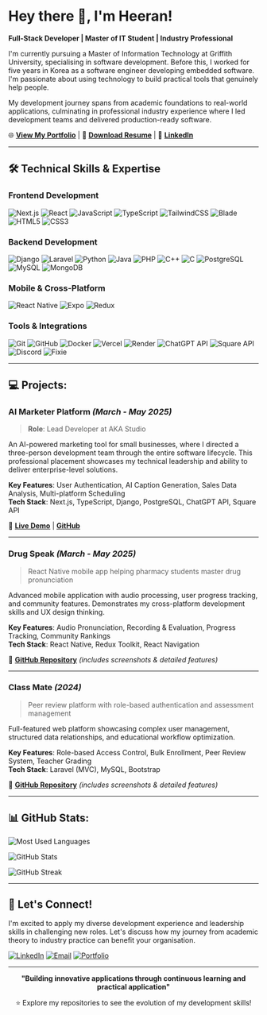 # Hey there 👋, I'm Heeran!

**Full-Stack Developer | Master of IT Student | Industry Professional**

I'm currently pursuing a Master of Information Technology at Griffith University, specialising in software development. Before this, I worked for five years in Korea as a software engineer developing embedded software. I'm passionate about using technology to build practical tools that genuinely help people.

My development journey spans from academic foundations to real-world applications, culminating in professional industry experience where I led development teams and delivered production-ready software.

🌐 **[View My Portfolio](https://heerankim.com)** | 📄 **[Download Resume](https://github.com/user-attachments/files/20402970/Heeran.Kim.s.Resume.2025.05.pdf)** | 💼 **[LinkedIn](https://linkedin.com/in/heeran-kim)**

---

## 🛠 Technical Skills & Expertise

### Frontend Development
![Next.js](https://img.shields.io/badge/-Next.js-000000?style=flat-square&logo=nextdotjs&logoColor=white)
![React](https://img.shields.io/badge/-React-61DAFB?style=flat-square&logo=react&logoColor=black)
![JavaScript](https://img.shields.io/badge/-JavaScript-F7DF1E?style=flat-square&logo=javascript&logoColor=black)
![TypeScript](https://img.shields.io/badge/-TypeScript-3178C6?style=flat-square&logo=typescript&logoColor=white)
![TailwindCSS](https://img.shields.io/badge/-TailwindCSS-38B2AC?style=flat-square&logo=tailwind-css&logoColor=white)
![Blade](https://img.shields.io/badge/-Blade-FF2D20?style=flat-square&logo=laravel&logoColor=white)
![HTML5](https://img.shields.io/badge/-HTML5-E34F26?style=flat-square&logo=html5&logoColor=white)
![CSS3](https://img.shields.io/badge/-CSS3-1572B6?style=flat-square&logo=css3)

### Backend Development
![Django](https://img.shields.io/badge/-Django-092E20?style=flat-square&logo=django&logoColor=white)
![Laravel](https://img.shields.io/badge/-Laravel-FF2D20?style=flat-square&logo=laravel&logoColor=white)
![Python](https://img.shields.io/badge/-Python-3776AB?style=flat-square&logo=python&logoColor=white)
![Java](https://img.shields.io/badge/-Java-007396?style=flat-square&logo=java)
![PHP](https://img.shields.io/badge/-PHP-777BB4?style=flat-square&logo=php&logoColor=white)
![C++](https://img.shields.io/badge/-C++-00599C?style=flat-square&logo=c%2B%2B&logoColor=white)
![C](https://img.shields.io/badge/-C-A8B9CC?style=flat-square&logo=c&logoColor=white)
![PostgreSQL](https://img.shields.io/badge/-PostgreSQL-336791?style=flat-square&logo=postgresql&logoColor=white)
![MySQL](https://img.shields.io/badge/-MySQL-4479A1?style=flat-square&logo=mysql&logoColor=white)
![MongoDB](https://img.shields.io/badge/-MongoDB-47A248?style=flat-square&logo=mongodb&logoColor=white)

### Mobile & Cross-Platform
![React Native](https://img.shields.io/badge/-React%20Native-61DAFB?style=flat-square&logo=react&logoColor=black)
![Expo](https://img.shields.io/badge/-Expo-000020?style=flat-square&logo=expo&logoColor=white)
![Redux](https://img.shields.io/badge/-Redux-764ABC?style=flat-square&logo=redux&logoColor=white)

### Tools & Integrations
![Git](https://img.shields.io/badge/-Git-F05032?style=flat-square&logo=git&logoColor=white)
![GitHub](https://img.shields.io/badge/-GitHub-181717?style=flat-square&logo=github)
![Docker](https://img.shields.io/badge/-Docker-2496ED?style=flat-square&logo=docker&logoColor=white)
![Vercel](https://img.shields.io/badge/-Vercel-000000?style=flat-square&logo=vercel&logoColor=white)
![Render](https://img.shields.io/badge/-Render-000000?style=flat-square&logo=render)
![ChatGPT API](https://img.shields.io/badge/-ChatGPT%20API-10A37F?style=flat-square&logo=openai&logoColor=white)
![Square API](https://img.shields.io/badge/-Square%20API-3E4348?style=flat-square&logo=square&logoColor=white)
![Discord](https://img.shields.io/badge/-Discord-5865F2?style=flat-square&logo=discord&logoColor=white)
![Fixie](https://img.shields.io/badge/-Fixie-FF6B6B?style=flat-square&logo=fixie&logoColor=white)

---

## 💻 Projects:
### **AI Marketer Platform** *(March - May 2025)*
> **Role**: Lead Developer at AKA Studio

An AI-powered marketing tool for small businesses, where I directed a three-person development team through the entire software lifecycle. This professional placement showcases my technical leadership and ability to deliver enterprise-level solutions.

**Key Features**: User Authentication, AI Caption Generation, Sales Data Analysis, Multi-platform Scheduling  
**Tech Stack**: Next.js, TypeScript, Django, PostgreSQL, ChatGPT API, Square API

🔗 **[Live Demo](https://ai-marketer-v2.vercel.app/)** | **[GitHub](https://github.com/heeran-kim/ai-marketer-v2)**

---

### **Drug Speak** *(March - May 2025)*
> React Native mobile app helping pharmacy students master drug pronunciation

Advanced mobile application with audio processing, user progress tracking, and community features. Demonstrates my cross-platform development skills and UX design thinking.

**Key Features**: Audio Pronunciation, Recording & Evaluation, Progress Tracking, Community Rankings  
**Tech Stack**: React Native, Redux Toolkit, React Navigation

🔗 **[GitHub Repository](https://github.com/heeran-kim/drug-speak-app)** *(includes screenshots & detailed features)*

---

### **Class Mate** *(2024)*
> Peer review platform with role-based authentication and assessment management

Full-featured web platform showcasing complex user management, structured data relationships, and educational workflow optimization.

**Key Features**: Role-based Access Control, Bulk Enrollment, Peer Review System, Teacher Grading  
**Tech Stack**: Laravel (MVC), MySQL, Bootstrap

🔗 **[GitHub Repository](https://github.com/heeran-kim/classmate-web)** *(includes screenshots & detailed features)*

---

## 📊 GitHub Stats:
![Most Used Languages](https://github-readme-stats.vercel.app/api/top-langs/?username=heeran-kim&layout=compact&theme=default)

![GitHub Stats](https://github-readme-stats.vercel.app/api?username=heeran-kim&show_icons=true&count_private=true&include_all_commits=true&theme=default)

![GitHub Streak](https://github-readme-streak-stats.herokuapp.com/?user=heeran-kim&theme=default)

---

## 🤝 Let's Connect!

I'm excited to apply my diverse development experience and leadership skills in challenging new roles. Let's discuss how my journey from academic theory to industry practice can benefit your organisation.

[![LinkedIn](https://img.shields.io/badge/-LinkedIn-0077B5?style=for-the-badge&logo=linkedin&logoColor=white)](https://linkedin.com/in/heeran-kim)
[![Email](https://img.shields.io/badge/-Email-D14836?style=for-the-badge&logo=gmail&logoColor=white)](mailto:heerankim3@gmail.com)
[![Portfolio](https://img.shields.io/badge/-Portfolio-4285F4?style=for-the-badge&logo=google-chrome&logoColor=white)](https://heerankim.com)


---

<div align="center">

**"Building innovative applications through continuous learning and practical application"**

⭐ Explore my repositories to see the evolution of my development skills!

</div>
